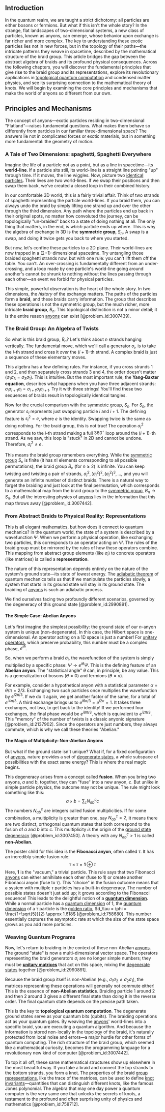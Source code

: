 ## Introduction
In the quantum realm, we are taught a strict dichotomy: all particles are either bosons or fermions. But what if this isn't the whole story? In the strange, flat landscapes of two-dimensional systems, a new class of particles, known as anyons, can emerge, whose behavior upon exchange is far richer and more complex. The key to understanding these exotic particles lies not in new forces, but in the topology of their paths—the intricate patterns they weave in spacetime, described by the mathematical structure of the braid group. This article bridges the gap between the abstract algebra of braids and its profound physical consequences. Across the following chapters, you will discover the fundamental principles that give rise to the braid group and its representations, explore its revolutionary applications in [topological quantum computation](@article_id:142310) and condensed matter physics, and see its surprising connection to the mathematical theory of knots. We will begin by examining the core principles and mechanisms that make the world of anyons so different from our own.

## Principles and Mechanisms

The concept of anyons—exotic particles residing in two-dimensional "Flatland"—raises fundamental questions. What makes them behave so differently from particles in our familiar three-dimensional space? The answers lie not in complicated forces or exotic materials, but in something more fundamental: the geometry of motion.

### A Tale of Two Dimensions: spaghetti, Spaghetti Everywhere

Imagine the life of a particle not as a point, but as a line in spacetime—its **world-line**. If a particle sits still, its world-line is a straight line pointing "up" through time. If it moves, the line wiggles. Now, picture two [identical particles](@article_id:152700). Their lives are two world-lines. If we swap their positions and then swap them back, we've created a closed loop in their combined history.

In our comfortable 3D world, this is a fairly trivial affair. Think of two strands of spaghetti representing the particle world-lines. If you braid them, you can always undo the braid by simply lifting one strand up and over the other through the third dimension. Any path where the particles end up back in their original spots, no matter how convoluted the journey, can be topologically "un-braided" back to a state of doing nothing at all. The only thing that matters, in the end, is *which* particle ends up where. This is why the algebra of exchange in 3D is the **symmetric group**, $S_n$. A swap is a swap, and doing it twice gets you back to where you started.

But now, let's confine these particles to a 2D plane. Their world-lines are now trapped in a (2+1)-dimensional spacetime. Try untangling those braided spaghetti strands now, but with one rule: you can't lift them off the table. You can't. An over-crossing is fundamentally different from an under-crossing, and a loop made by one particle's world-line going around another's cannot be shrunk to nothing without the lines passing through each other—an event we forbid for physical particles.

This simple, powerful observation is the heart of the whole story. In two dimensions, the *history* of the exchange matters. The paths of the particles form a **braid**, and these braids carry information. The group that describes these operations is not the symmetric group, but the much richer, more intricate **braid group**, $B_n$. This topological distinction is not a minor detail; it is the entire reason [anyons](@article_id:143259) can exist [@problem_id:3007439].

### The Braid Group: An Algebra of Twists

So what is this braid group, $B_n$? Let's think about $n$ strands hanging vertically. The fundamental move, which we'll call a generator $\sigma_i$, is to take the $i$-th strand and cross it *over* the $(i+1)$-th strand. A complex braid is just a sequence of these elementary moves.

This algebra has a few defining rules. For instance, if you cross strands 1 and 2, and then separately cross strands 3 and 4, the order doesn't matter ($\sigma_1 \sigma_3 = \sigma_3 \sigma_1$). This is intuitive. But the most important rule, the **Yang-Baxter equation**, describes what happens when you have three adjacent strands: $\sigma_i \sigma_{i+1} \sigma_i = \sigma_{i+1} \sigma_i \sigma_{i+1}$. Try it with three strings! You'll find these two sequences of braids result in topologically identical tangles.

Now for the crucial comparison with the [symmetric group](@article_id:141761), $S_n$. For $S_n$, the generator $s_i$ represents just swapping particle $i$ and $i+1$. The defining feature is $s_i^2 = e$, where $e$ is the identity. Swapping twice is the same as doing nothing. For the braid group, this is not true! The operation $\sigma_i^2$ corresponds to the $i$-th strand making a full $360^\circ$ loop around the $(i+1)$-th strand. As we saw, this loop is "stuck" in 2D and cannot be undone. Therefore, $\sigma_i^2 \neq e$.

This means the braid group remembers everything. While the [symmetric group](@article_id:141761) $S_n$ is finite (it has $n!$ elements corresponding to all possible permutations), the braid group $B_n$ (for $n \ge 2$) is infinite. You can keep twisting and twisting a pair of strands, $\sigma_i^2, (\sigma_i^2)^2, (\sigma_i^2)^3, \dots$, and you will generate an infinite number of distinct braids. There is a natural way to forget the braiding and just look at the final permutation, which corresponds to a mathematical map from the braid group to the [symmetric group](@article_id:141761), $B_n \to S_n$. But all the interesting physics of [anyons](@article_id:143259) lies in the information that this map throws away [@problem_id:3007442].

### From Abstract Braids to Physical Reality: Representations

This is all elegant mathematics, but how does it connect to quantum mechanics? In the quantum world, the state of a system is described by a wavefunction $\Psi$. When we perform a physical operation, like exchanging two particles, this corresponds to an operator acting on $\Psi$. The rules of the braid group must be mirrored by the rules of how these operators combine. This mapping from abstract group elements (like $\sigma_i$) to concrete operators (like matrices) is called a **representation**.

The nature of this representation depends entirely on the nature of the system's ground state—its state of lowest energy. The [adiabatic theorem](@article_id:141622) of quantum mechanics tells us that if we manipulate the particles slowly, a system that starts in its ground state will stay in its ground state. The braiding of [anyons](@article_id:143259) is such an adiabatic process.

We find ourselves facing two profoundly different scenarios, governed by the degeneracy of this ground state [@problem_id:2990891].

#### The Simple Case: Abelian Anyons

Let's first imagine the simplest possibility: the ground state of our $n$-anyon system is unique (non-degenerate). In this case, the Hilbert space is one-dimensional. An operator acting on a 1D space is just a number! For [unitary operators](@article_id:150700), which preserve probability, this number must be a complex phase, $e^{i\theta}$.

So, when we perform a braid $\sigma_i$, the wavefunction of the system is simply multiplied by a specific phase: $\Psi \to e^{i\theta} \Psi$. This is the defining feature of an **Abelian anyon**. The "statistical angle" $\theta$ can, in principle, be any value. This is a generalization of bosons ($\theta=0$) and fermions ($\theta=\pi$).

For example, consider a hypothetical anyon with a statistical parameter $\alpha = \theta/\pi = 2/3$. Exchanging two such particles once multiplies the wavefunction by $e^{i 2\pi/3}$. If we do it again, we get another factor of the same, for a total of $e^{i 4\pi/3}$. A third exchange brings us to $e^{i 6\pi/3} = e^{i 2\pi} = 1$. It takes three exchanges, not two, to get back to the identity! If we performed four exchanges, the final phase would be $e^{i 8\pi/3}$, which is equivalent to $e^{i 2\pi/3}$. This "memory" of the number of twists is a classic anyonic signature [@problem_id:2137902]. Since the operators are just numbers, they always commute, which is why we call these theories "Abelian."

#### The Magic of Multiplicity: Non-Abelian Anyons

But what if the ground state isn't unique? What if, for a fixed configuration of [anyons](@article_id:143259), nature provides a set of [degenerate states](@article_id:274184), a whole subspace of possibilities with the exact same energy? This is where the real magic begins.

This degeneracy arises from a concept called **fusion**. When you bring two anyons, $a$ and $b$, together, they can "fuse" into a new anyon, $c$. But unlike in simple particle physics, the outcome may not be unique. The rule might look something like this:
$$ a \times b = \sum_c N_{ab}^c c $$
The numbers $N_{ab}^c$ are integers called fusion multiplicities. If for some combination, a multiplicity is greater than one, say $N_{ab}^c = 2$, it means there are two distinct, orthogonal quantum states that both correspond to the fusion of $a$ and $b$ into $c$. This multiplicity *is* the origin of the [ground state degeneracy](@article_id:138208) [@problem_id:3007450]. A theory with any $N_{ab}^c > 1$ is called **non-Abelian**.

The poster child for this idea is the **Fibonacci anyon**, often called $\tau$. It has an incredibly simple fusion rule:
$$ \tau \times \tau = \mathbf{1} \oplus \tau $$
Here, $\mathbf{1}$ is the "vacuum," a trivial particle. This rule says that two Fibonacci [anyons](@article_id:143259) can either annihilate each other (fuse to $\mathbf{1}$) or create another Fibonacci anyon (fuse to $\tau$). This "choice" in the fusion outcome means that a system with multiple $\tau$ particles has a built-in degeneracy. The number of possible states doesn't just add up; it grows according to the Fibonacci sequence! This leads to the delightful notion of a **[quantum dimension](@article_id:146442)**. While a normal particle has a [quantum dimension](@article_id:146442) of 1, the [quantum dimension](@article_id:146442) of a $\tau$ particle is the [golden ratio](@article_id:138603), $d_\tau = \phi = \frac{1+\sqrt{5}}{2} \approx 1.618$ [@problem_id:758680]. This number essentially captures the asymptotic rate at which the size of the state space grows as you add more particles.

### Weaving Quantum Programs

Now, let's return to braiding in the context of these non-Abelian [anyons](@article_id:143259). The ground "state" is now a multi-dimensional vector space. The operators representing the braid generators $\sigma_i$ are no longer simple numbers; they must be **[unitary matrices](@article_id:199883)** that act on this space, mixing the [degenerate states](@article_id:274184) together [@problem_id:2990891].

Because the braid group itself is non-Abelian (e.g., $\sigma_1 \sigma_2 \neq \sigma_2 \sigma_1$), the matrices representing these operations will generally not commute either! This is the essence of **non-Abelian statistics**. Braiding particle 1 around 2 and then 2 around 3 gives a different final state than doing it in the reverse order. The final quantum state depends on the precise path taken.

This is the key to **topological quantum computation**. The degenerate ground states serve as your quantum bits (qubits). The braiding operations act as your quantum gates. By weaving the [anyons](@article_id:143259)' world-lines into a specific braid, you are executing a quantum algorithm. And because the information is stored non-locally in the topology of the braid, it's naturally protected from local noise and errors—a major hurdle for other forms of quantum computing. The rich structure of the braid group, which seemed like a mathematical curiosity, becomes the programming language for a revolutionary new kind of computer [@problem_id:3007442].

To top it all off, these same mathematical structures show up elsewhere in the most beautiful way. If you take a braid and connect the top strands to the bottom strands, you form a knot. The properties of the braid [group representations](@article_id:144931), like the trace of the matrices, can be used to define [knot invariants](@article_id:157221)—quantities that can distinguish different knots, like the famous Jones polynomial. The algebra that may one day power a quantum computer is the very same one that unlocks the secrets of knots, a testament to the profound and often surprising unity of physics and mathematics [@problem_id:758712].